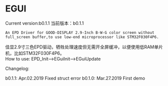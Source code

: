 # EGUI
Current version:b0.1.1
当前版本：b0.1.1    

    An EPD Driver for GOOD-DISPLAY 2.9-Inch B-W-G color screen without full_screen buffer,to use low-end microprocessor like STM32F030F4P6.   
佳显2.9寸三色EPD驱动，牺牲处理速度但无需开全屏缓冲，以便使用低RAM单片机，比如STM32F030F4P6。  
How to use: EPD_Init-->EGuiInit-->EGuiUpdate

Changelog:

b0.1.1: Apr.02.2019 Fixed struct error 
b0.1.0: Mar.27.2019 First demo 
        
